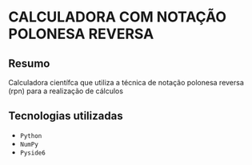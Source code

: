 # CALCULADORA COM NOTAÇÃO POLONESA REVERSA

## Resumo
Calculadora científca que utiliza a técnica de notação polonesa reversa (rpn) para a realização de cálculos

## Tecnologias utilizadas
- ``Python``
- ``NumPy``
- ``Pyside6``
